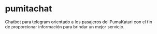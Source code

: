 # pumitachat
Chatbot para telegram orientado a los pasajeros del PumaKatari con el fin de proporcionar información para brindar un mejor servicio.
